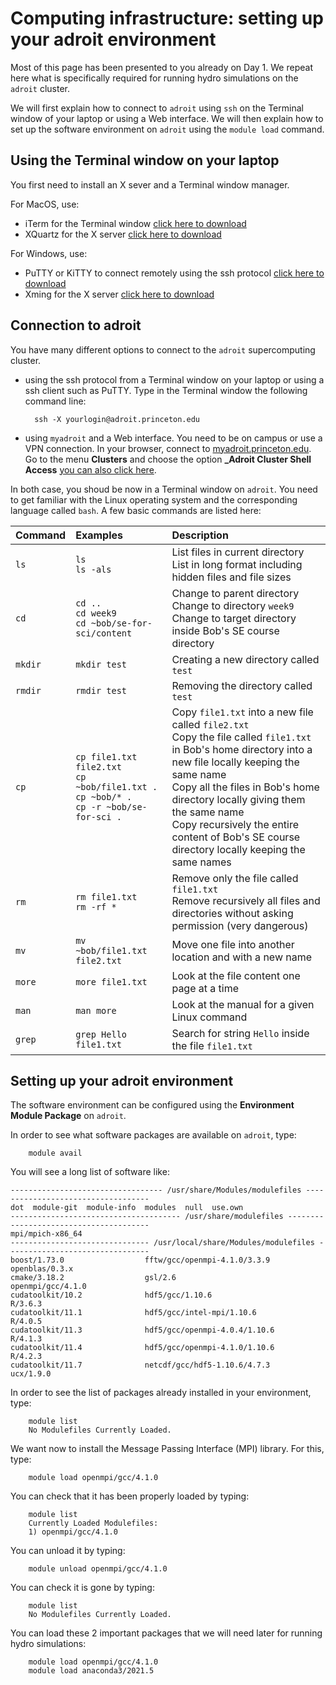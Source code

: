 # Computing infrastructure: setting up your adroit environment

Most of this page has been presented to you already on Day 1. We repeat here what is specifically required for running hydro simulations on the `adroit` cluster.

We will first explain how to connect to `adroit` using `ssh` on the Terminal window of your laptop or using a Web interface. We will then explain how to set up the software environment on `adroit` using the `module load` command.

## Using the Terminal window on your laptop

You first need to install an X sever and a Terminal window manager.

For MacOS, use:

- iTerm for the Terminal window [click here to download](https://iterm2.com)
- XQuartz for the X server [click here to download](https://www.xquartz.org)

For Windows, use:

- PuTTY or KiTTY to connect remotely using the ssh protocol [click here to download](https://www.putty.org)
- Xming for the X server [click here to download](http://www.straightrunning.com/XmingNotes/)


## Connection to adroit

You have many different options to connect to the `adroit` supercomputing cluster. 

- using the ssh protocol from a Terminal window on your laptop or using a ssh client such as PuTTY. Type in the Terminal window the following command line:

		ssh -X yourlogin@adroit.princeton.edu

- using `myadroit` and a Web interface. You need to be on campus or use a VPN connection. In your browser, connect to [myadroit.princeton.edu](https://myadroit.princeton.edu/pun/sys/dashboard). Go to the menu **Clusters** and choose the option **_Adroit Cluster Shell Access** [you can also click here](https://myadroit.princeton.edu/pun/sys/shell/ssh/adroit). 

In both case, you shoud be now in a Terminal window on `adroit`. You need to get familiar with the Linux operating system and the corresponding language called `bash`. A few basic commands are listed here:

| Command | Examples | Description |
| :----------- | :----------- | :----------- |
| ``ls`` | ``ls``<br> ``ls -als`` | List files in current directory <br> List in long format including hidden files and file sizes|
| ``cd`` | ``cd ..`` <br> ``cd week9`` <br> ``cd ~bob/se-for-sci/content``| Change to parent directory <br> Change to directory ``week9`` <br> Change to target directory inside Bob's SE course directory|
| ``mkdir`` | ``mkdir test``| Creating a new directory called ``test`` |
| ``rmdir`` | ``rmdir test`` | Removing the directory called ``test`` |
| ``cp`` | ``cp file1.txt file2.txt`` <br> ``cp ~bob/file1.txt .`` <br> ``cp ~bob/* .`` <br> ``cp -r ~bob/se-for-sci .`` | Copy ``file1.txt`` into a new file called ``file2.txt`` <br> Copy the file called ``file1.txt`` in Bob's home directory into a new file locally keeping the same name <br> Copy all the files in Bob's home directory locally giving them the same name <br> Copy recursively the entire content of Bob's SE course directory locally keeping the same names | 
| ``rm`` | ``rm file1.txt`` <br> ``rm -rf *`` | Remove only the file called ``file1.txt`` <br> Remove recursively all files and directories without asking permission (very dangerous) |
| ``mv`` | ``mv ~bob/file1.txt file2.txt`` | Move one file into another location and with a new name |
| ``more`` | ``more file1.txt`` | Look at the file content one page at a time |
| ``man`` | ``man more`` | Look at the manual for a given Linux command |
| ``grep`` | ``grep Hello file1.txt`` | Search for string ``Hello`` inside the file ``file1.txt`` |


## Setting up your adroit environment

The software environment can be configured using the **Environment Module Package** on `adroit`. 

In order to see what software packages are available on `adroit`, type:

		module avail
		
You will see a long list of software like:

```
---------------------------------- /usr/share/Modules/modulefiles -----------------------------------
dot  module-git  module-info  modules  null  use.own
-------------------------------------- /usr/share/modulefiles ---------------------------------------
mpi/mpich-x86_64
------------------------------- /usr/local/share/Modules/modulefiles --------------------------------
boost/1.73.0                  fftw/gcc/openmpi-4.1.0/3.3.9                openblas/0.3.x
cmake/3.18.2                  gsl/2.6                                     openmpi/gcc/4.1.0
cudatoolkit/10.2              hdf5/gcc/1.10.6                             R/3.6.3
cudatoolkit/11.1              hdf5/gcc/intel-mpi/1.10.6                   R/4.0.5
cudatoolkit/11.3              hdf5/gcc/openmpi-4.0.4/1.10.6               R/4.1.3
cudatoolkit/11.4              hdf5/gcc/openmpi-4.1.0/1.10.6               R/4.2.3
cudatoolkit/11.7              netcdf/gcc/hdf5-1.10.6/4.7.3                ucx/1.9.0
```
In order to see the list of packages already installed in your environment, type:

		module list
		No Modulefiles Currently Loaded.

We want now to install the Message Passing Interface (MPI) library. For this, type:

		module load openmpi/gcc/4.1.0

You can check that it has been properly loaded by typing:

		module list
		Currently Loaded Modulefiles:
 		1) openmpi/gcc/4.1.0  

You can unload it by typing:

		module unload openmpi/gcc/4.1.0

You can check it is gone by typing:

		module list
		No Modulefiles Currently Loaded.

You can load these 2 important packages that we will need later for running hydro simulations:

		module load openmpi/gcc/4.1.0 
		module load anaconda3/2021.5

